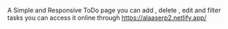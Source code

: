 A Simple and Responsive ToDo page 
you can add , delete , edit  and filter tasks 
you can access it online through https://alaaserp2.netlify.app/
